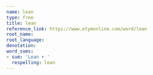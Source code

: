 ```yaml
---
name: lean
type: free
title: lean
reference_link: https://www.etymonline.com/word/lean
root_name: 
root_language: 
denotation: 
word_sums:
- sum: 'Lean + '
  respelling: lean
---
```

